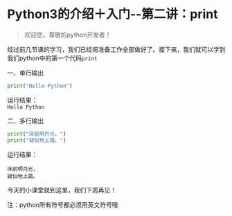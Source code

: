# Python3的介绍＋入门--第二讲：print

> 欢迎您，尊敬的python开发者！

经过前几节课的学习，我们已经把准备工作全部做好了。接下来，我们就可以学到我们python中的第一个代码```print```

一、单行输出
```python
print("Hello Python")  
```
运行结果：  
```Hello Python```


二、多行输出
```python
print("床前明月光，")
print("疑似地上霜。")
```
运行结果： 
```
床前明月光，
疑似地上霜。
```

今天的小课堂就到这里，我们下周再见！

注：python所有符号都必须用英文符号哦